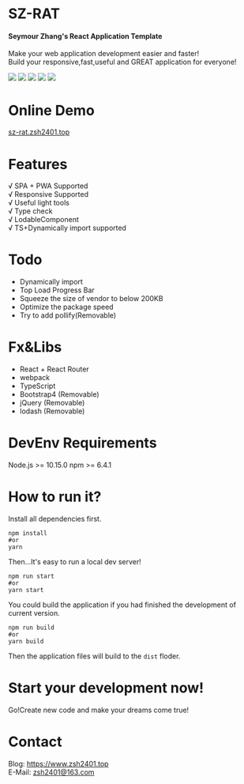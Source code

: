 # SZ-RAT
#### **S**eymour **Z**hang's **R**eact **A**pplication **T**emplate   
Make your web application development easier and faster!   
Build your responsive,fast,useful and GREAT application for everyone!

![](http://img.shields.io/travis/zsh2401/sz-rat.svg)
![](https://img.shields.io/node/v/webpack)
![](https://img.shields.io/github/languages/code-size/zsh2401/sz-rat)
![](https://img.shields.io/badge/license-MIT-green)
![](https://img.shields.io/github/package-json/v/zsh2401/sz-rat)
# Online Demo
[sz-rat.zsh2401.top](https://sz-rat.zsh2401.top)
# Features
√ SPA + PWA Supported   
√ Responsive Supported     
√ Useful light tools   
√ Type check  
√ LodableComponent   
√ TS+Dynamically import supported
# Todo
- Dynamically import
- Top Load Progress Bar
- Squeeze the size of vendor to below 200KB 
- Optimize the package speed
- Try to add pollify(Removable)
# Fx&Libs
* React + React Router
* webpack
* TypeScript
* Bootstrap4 (Removable)
* jQuery (Removable)
* lodash (Removable)

# DevEnv Requirements
Node.js >= 10.15.0
npm >= 6.4.1

# How to run it?
Install all dependencies first.
```
npm install
#or
yarn
```
Then...It's easy to run a local dev server!
```
npm run start
#or
yarn start
```
You could build the application if you had finished the development of current version.
```
npm run build
#or
yarn build
```
Then the application files will build to the `dist` floder.
# Start your development now!
Go!Create new code and make your dreams come true!

# Contact
Blog: https://www.zsh2401.top   
E-Mail: zsh2401@163.com
